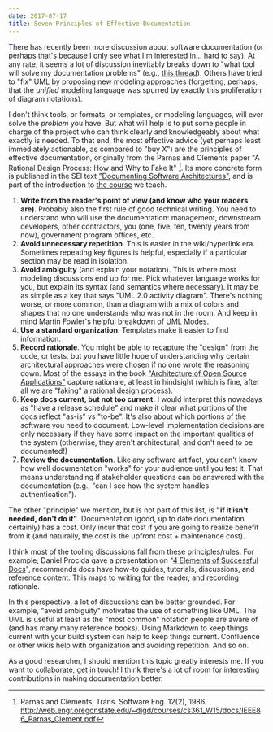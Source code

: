 ```yaml
---
date: 2017-07-17 
title: Seven Principles of Effective Documentation
---
```


There has recently been more discussion about software documentation (or perhaps that's because I only see what I'm interested in... hard to say). At any rate, it seems a lot of discussion inevitably breaks down to "what tool will solve my documentation problems" (e.g., [this thread](https://dev.to/lennartb/where-do-you-keep-non-code-documentation-such-as-architecture-explanation-or-research)). Others have tried to "fix" UML by proposing new modeling approaches (forgetting, perhaps, that the *unified* modeling language was spurred by exactly this proliferation of diagram notations).

I don't think tools, or formats, or templates, or modeling languages, will ever solve the *problem* you have. But what will help is to put some people in charge of the project who can think clearly and knowledgeably about what exactly is needed. To that end, the most effective advice (yet perhaps least immediately actionable, as compared to "buy X") are the principles of effective documentation, originally from the Parnas and Clements paper "A Rational Design Process: How and Why to Fake It" [^1]. Its more concrete form is published in the SEI text ["Documenting Software Architectures"](https://www.amazon.com/Documenting-Software-Architectures-Views-Beyond/dp/0321552687), and is part of the introduction to [the course](https://www.sei.cmu.edu/training/p33.cfm) we teach. 

1. **Write from the reader's point of view (and know who your readers are)**. Probably also the first rule of good technical writing. You need to understand who will use the documentation: management, downstream developers, other contractors, you (one, five, ten, twenty years from now), government program offices, etc. 
2. **Avoid unnecessary repetition**. This is easier in the wiki/hyperlink era. Sometimes repeating key figures is helpful, especially if a particular section may be read in isolation.
3. **Avoid ambiguity** (and explain your notation). This is where most modeling discussions end up for me. Pick whatever language works for you, but explain its syntax (and semantics where necessary). It may be as simple as a key that says "UML 2.0 activity diagram". There's nothing worse, or more common, than a diagram with a mix of colors and shapes that no one understands who was not in the room. And keep in mind Martin Fowler's helpful breakdown of [UML Modes](https://martinfowler.com/bliki/UmlMode.html).
4. **Use a standard organization**. Templates make it easier to find information.
5. **Record rationale**. You might be able to recapture the "design" from the code, or tests, but you have little hope of understanding why certain architectural approaches were chosen if no one wrote the reasoning down. Most of the essays in the book ["Architecture of Open Source Applications"](http://aosabook.org/en/index.html) capture rationale, at least in hindsight (which is fine, after all we are "faking" a rational design process).
6. **Keep docs current, but not too current.** I would interpret this nowadays as "have a release schedule" and make it clear what portions of the docs reflect "as-is" vs "to-be". It's also about which portions of the software you need to document. Low-level implementation decisions are only necessary if they have some impact on the important qualities of the system (otherwise, they aren't architectural, and don't need to be documented!)
7. **Review the documentation**. Like any software artifact, you can't know how well documentation "works" for your audience until you test it. That means understanding if stakeholder questions can be answered with the documentation (e.g., "can I see how the system handles authentication").

The other "principle" we mention, but is not part of this list, is **"if it isn't needed, don't do it"**. Documentation (good, up to date documentation certainly) has a cost. Only incur that cost if you are going to realize benefit from it (and naturally, the cost is the upfront cost + maintenance cost).

I think most of the tooling discussions fall from these principles/rules. For example, Daniel Procida gave a presentation on "[4 Elements of Successful Docs](https://thenewstack.io/four-elements-successful-documentation/)", recommends docs have how-to guides, tutorials, discussions, and reference content. This maps to writing for the reader, and recording rationale.

In this perspective, a lot of discussions can be better grounded. For example, "avoid ambiguity" motivates the use of something like UML. The UML is useful at least as the "most common" notation people are aware of (and has many many reference books). Using Markdown to keep things current with your build system can help to keep things current. Confluence or other wikis help with organization and avoiding repetition. And so on. 

As a good researcher, I should mention this topic greatly interests me. If you want to collaborate, [get in touch](http://neilernst.net/about/)! I think there's a lot of room for interesting contributions in making documentation better.

[^1]: Parnas and Clements, Trans. Software Eng. 12(2), 1986. http://web.engr.oregonstate.edu/~digd/courses/cs361_W15/docs/IEEE86_Parnas_Clement.pdf